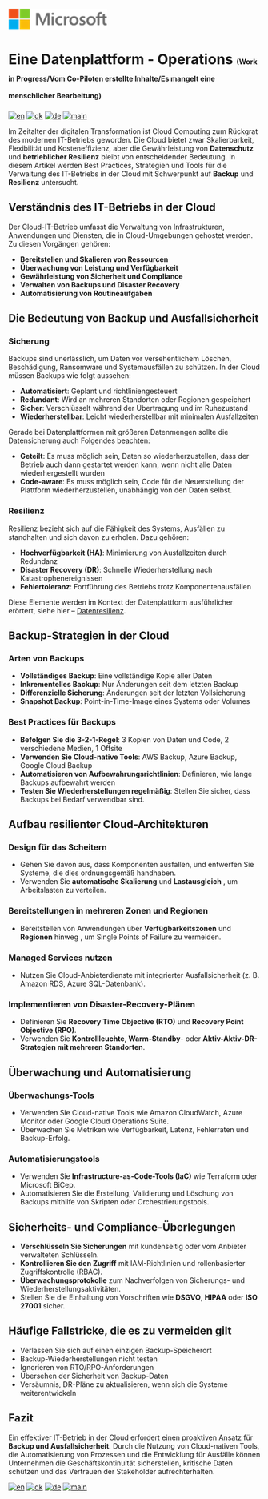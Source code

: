 ![microsoft](../images/microsoft.png)

# Eine Datenplattform - Operations <span style="font-size:50%;">(Work in Progress/Vom Co-Piloten erstellte Inhalte/Es mangelt eine menschlicher Bearbeitung)

[![en](https://img.shields.io/badge/lang-en-blue.svg)](Operations.md)
[![dk](https://img.shields.io/badge/lang-da-red.svg)](Operations-da.md)
[![de](https://img.shields.io/badge/lang-de-yellow.svg)](Operations-de.md)
[![main](https://img.shields.io/badge/main-document-green.svg)](../README.md)

Im Zeitalter der digitalen Transformation ist Cloud Computing zum Rückgrat des modernen IT-Betriebs geworden. Die Cloud bietet zwar Skalierbarkeit, Flexibilität und Kosteneffizienz, aber die Gewährleistung von **Datenschutz** und **betrieblicher Resilienz** bleibt von entscheidender Bedeutung. In diesem Artikel werden Best Practices, Strategien und Tools für die Verwaltung des IT-Betriebs in der Cloud mit Schwerpunkt auf **Backup** und **Resilienz** untersucht.

## Verständnis des IT-Betriebs in der Cloud

Der Cloud-IT-Betrieb umfasst die Verwaltung von Infrastrukturen, Anwendungen und Diensten, die in Cloud-Umgebungen gehostet werden. Zu diesen Vorgängen gehören:

- **Bereitstellen und Skalieren von Ressourcen**
- **Überwachung von Leistung und Verfügbarkeit**
- **Gewährleistung von Sicherheit und Compliance**
- **Verwalten von Backups und Disaster Recovery**
- **Automatisierung von Routineaufgaben**

## Die Bedeutung von Backup und Ausfallsicherheit

### Sicherung
Backups sind unerlässlich, um Daten vor versehentlichem Löschen, Beschädigung, Ransomware und Systemausfällen zu schützen. In der Cloud müssen Backups wie folgt aussehen:

- **Automatisiert**: Geplant und richtliniengesteuert
- **Redundant**: Wird an mehreren Standorten oder Regionen gespeichert
- **Sicher**: Verschlüsselt während der Übertragung und im Ruhezustand
- **Wiederherstellbar**: Leicht wiederherstellbar mit minimalen Ausfallzeiten

Gerade bei Datenplattformen mit größeren Datenmengen sollte die Datensicherung auch Folgendes beachten:

- **Geteilt**: Es muss möglich sein, Daten so wiederherzustellen, dass der Betrieb auch dann gestartet werden kann, wenn nicht alle Daten wiederhergestellt wurden
- **Code-aware**: Es muss möglich sein, Code für die Neuerstellung der Plattform wiederherzustellen, unabhängig von den Daten selbst.

### Resilienz
Resilienz bezieht sich auf die Fähigkeit des Systems,  Ausfällen zu standhalten und sich davon zu erholen. Dazu gehören:

- **Hochverfügbarkeit (HA)**: Minimierung von Ausfallzeiten durch Redundanz
- **Disaster Recovery (DR)**: Schnelle Wiederherstellung nach Katastrophenereignissen
- **Fehlertoleranz**: Fortführung des Betriebs trotz Komponentenausfällen

Diese Elemente werden im Kontext der Datenplattform ausführlicher erörtert, siehe hier – [Datenresilienz](../Operations/Ops-Data-Resilience-de.md).

## Backup-Strategien in der Cloud

### Arten von Backups
- **Vollständiges Backup**: Eine vollständige Kopie aller Daten
- **Inkrementelles Backup**: Nur Änderungen seit dem letzten Backup
- **Differenzielle Sicherung**: Änderungen seit der letzten Vollsicherung
- **Snapshot Backup**: Point-in-Time-Image eines Systems oder Volumes

### Best Practices für Backups
- **Befolgen Sie die 3-2-1-Regel**: 3 Kopien von Daten und Code, 2 verschiedene Medien, 1 Offsite
- **Verwenden Sie Cloud-native Tools**: AWS Backup, Azure Backup, Google Cloud Backup
- **Automatisieren von Aufbewahrungsrichtlinien**: Definieren, wie lange Backups aufbewahrt werden
- **Testen Sie Wiederherstellungen regelmäßig**: Stellen Sie sicher, dass Backups bei Bedarf verwendbar sind.

## Aufbau resilienter Cloud-Architekturen

### Design für das Scheitern
- Gehen Sie davon aus, dass Komponenten ausfallen, und entwerfen Sie Systeme, die dies ordnungsgemäß handhaben.
- Verwenden Sie **automatische Skalierung** und **Lastausgleich** , um Arbeitslasten zu verteilen.

### Bereitstellungen in mehreren Zonen und Regionen
- Bereitstellen von Anwendungen über **Verfügbarkeitszonen** und **Regionen** hinweg  , um Single Points of Failure zu vermeiden.

### Managed Services nutzen
- Nutzen Sie Cloud-Anbieterdienste mit integrierter Ausfallsicherheit (z. B. Amazon RDS, Azure SQL-Datenbank).

### Implementieren von Disaster-Recovery-Plänen
- Definieren Sie **Recovery Time Objective (RTO)** und **Recovery Point Objective (RPO)**.
- Verwenden Sie  **Kontrollleuchte**, **Warm-Standby**- oder **Aktiv-Aktiv-DR-Strategien mit mehreren Standorten**.

## Überwachung und Automatisierung

### Überwachungs-Tools
- Verwenden Sie Cloud-native Tools wie Amazon CloudWatch, Azure Monitor oder Google Cloud Operations Suite.
- Überwachen Sie Metriken wie Verfügbarkeit, Latenz, Fehlerraten und Backup-Erfolg.

### Automatisierungstools
- Verwenden Sie  **Infrastructure-as-Code-Tools (IaC)** wie Terraform oder Microsoft BiCep.
- Automatisieren Sie die Erstellung, Validierung und Löschung von Backups mithilfe von Skripten oder Orchestrierungstools.

## Sicherheits- und Compliance-Überlegungen

- **Verschlüsseln Sie Sicherungen** mit kundenseitig oder vom Anbieter verwalteten Schlüsseln.
- **Kontrollieren Sie den Zugriff** mit IAM-Richtlinien und rollenbasierter Zugriffskontrolle (RBAC).
- **Überwachungsprotokolle** zum Nachverfolgen von Sicherungs- und Wiederherstellungsaktivitäten.
- Stellen Sie die Einhaltung von Vorschriften wie **DSGVO**, **HIPAA** oder **ISO 27001** sicher.

## Häufige Fallstricke, die es zu vermeiden gilt

- Verlassen Sie sich auf einen einzigen Backup-Speicherort
- Backup-Wiederherstellungen nicht testen
- Ignorieren von RTO/RPO-Anforderungen
- Übersehen der Sicherheit von Backup-Daten
- Versäumnis, DR-Pläne zu aktualisieren, wenn sich die Systeme weiterentwickeln

## Fazit

Ein effektiver IT-Betrieb in der Cloud erfordert einen proaktiven Ansatz für **Backup und Ausfallsicherheit**. Durch die Nutzung von Cloud-nativen Tools, die Automatisierung von
Prozessen und die Entwicklung für Ausfälle können Unternehmen die Geschäftskontinuität sicherstellen, kritische Daten schützen und das Vertrauen der Stakeholder aufrechterhalten.


[![en](https://img.shields.io/badge/lang-en-blue.svg)](Operations.md)
[![dk](https://img.shields.io/badge/lang-da-red.svg)](Operations-da.md)
[![de](https://img.shields.io/badge/lang-de-yellow.svg)](Operations-de.md)
[![main](https://img.shields.io/badge/main-document-green.svg)](../README.md)
